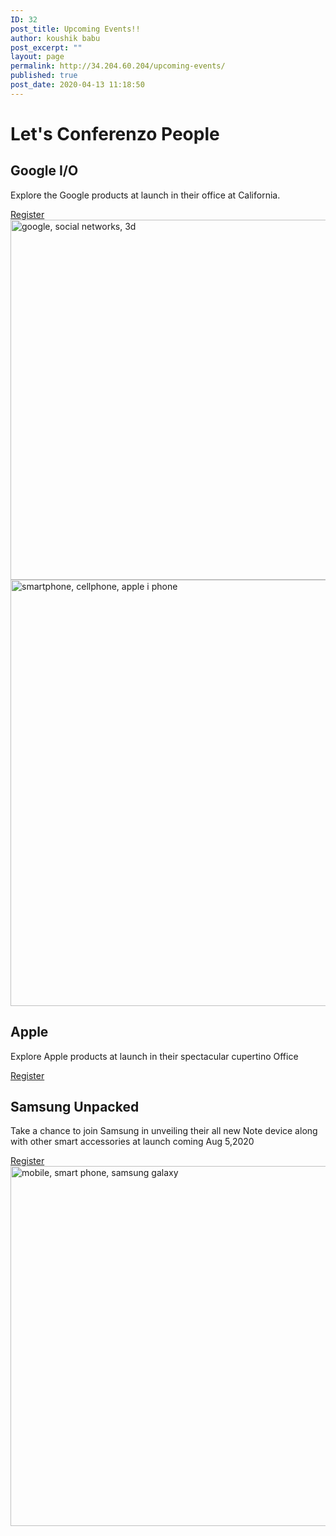 ```yaml
---
ID: 32
post_title: Upcoming Events!!
author: koushik babu
post_excerpt: ""
layout: page
permalink: http://34.204.60.204/upcoming-events/
published: true
post_date: 2020-04-13 11:18:50
---
```

<h1>Let's Conferenzo People                        
</h1>		
			<h2>Google I/O</h2>		
		<p>Explore the Google products at launch in their office at California.</p>		
			<a href="#" role="button">
						Register
					</a>
										<img width="1024" height="576" src="http://18.204.15.73/wp-content/uploads/2020/07/google-social-networks-3d-1762248-1024x576.jpg" alt="google, social networks, 3d" srcset="http://18.204.15.73/wp-content/uploads/2020/07/google-social-networks-3d-1762248-1024x576.jpg 1024w, http://18.204.15.73/wp-content/uploads/2020/07/google-social-networks-3d-1762248-300x169.jpg 300w, http://18.204.15.73/wp-content/uploads/2020/07/google-social-networks-3d-1762248-768x432.jpg 768w, http://18.204.15.73/wp-content/uploads/2020/07/google-social-networks-3d-1762248.jpg 1280w" sizes="(max-width: 1024px) 100vw, 1024px" />											
										<img width="1024" height="682" src="http://18.204.15.73/wp-content/uploads/2020/07/smartphone-cellphone-apple-i-phone-1894723-1024x682.jpg" alt="smartphone, cellphone, apple i phone" srcset="http://18.204.15.73/wp-content/uploads/2020/07/smartphone-cellphone-apple-i-phone-1894723-1024x682.jpg 1024w, http://18.204.15.73/wp-content/uploads/2020/07/smartphone-cellphone-apple-i-phone-1894723-300x200.jpg 300w, http://18.204.15.73/wp-content/uploads/2020/07/smartphone-cellphone-apple-i-phone-1894723-768x512.jpg 768w, http://18.204.15.73/wp-content/uploads/2020/07/smartphone-cellphone-apple-i-phone-1894723.jpg 1280w" sizes="(max-width: 1024px) 100vw, 1024px" />											
			<h2>Apple</h2>		
		<p>Explore Apple products at launch in their spectacular cupertino Office</p>		
			<a href="#" role="button">
						Register
					</a>
			<h2>Samsung Unpacked</h2>		
		<p>Take a chance to join Samsung in unveiling their all new Note device along with other smart accessories at launch coming Aug 5,2020</p>		
			<a href="#" role="button">
						Register
					</a>
										<img width="1024" height="576" src="http://18.204.15.73/wp-content/uploads/2020/07/mobile-smart-phone-samsung-galaxy-2262928-1024x576.jpg" alt="mobile, smart phone, samsung galaxy" srcset="http://18.204.15.73/wp-content/uploads/2020/07/mobile-smart-phone-samsung-galaxy-2262928-1024x576.jpg 1024w, http://18.204.15.73/wp-content/uploads/2020/07/mobile-smart-phone-samsung-galaxy-2262928-300x169.jpg 300w, http://18.204.15.73/wp-content/uploads/2020/07/mobile-smart-phone-samsung-galaxy-2262928-768x432.jpg 768w, http://18.204.15.73/wp-content/uploads/2020/07/mobile-smart-phone-samsung-galaxy-2262928.jpg 1280w" sizes="(max-width: 1024px) 100vw, 1024px" />